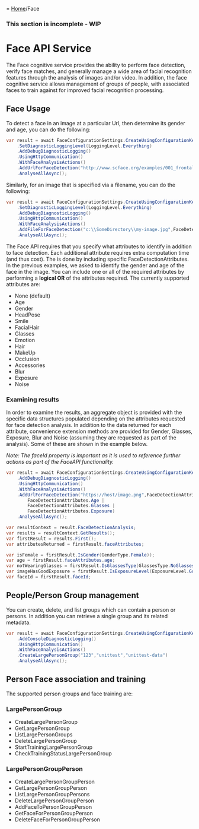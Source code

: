 = [Home](/README.md)/Face

### This section is incomplete - WIP

# Face API Service
The Face cognitive service provides the ability to perform face detection, verify face matches, and generally manage a wide area of facial recognition features through the analysis of images and/or video. In addition, the face cognitive service allows management of groups of people, with associated faces to train against for improved facial recognition processing.

## Face Usage
To detect a face in an image at a particular Url, then determine its gender and age, you can do the following:
```c#
var result = await FaceConfigurationSettings.CreateUsingConfigurationKeys("YOUR-API-KEY", LocationKeyIdentifier.WestUs)
    .SetDiagnosticLoggingLevel(LoggingLevel.Everything)
    .AddDebugDiagnosticLogging()
    .UsingHttpCommunication()
    .WithFaceAnalysisActions()
    .AddUrlForFaceDetection("http://www.scface.org/examples/001_frontal.jpg",FaceDetectionAttributes.Gender | FaceDetectionAttributes.Age)
    .AnalyseAllAsync();
```

Similarly, for an image that is specified via a filename, you can do the following:
```c#
var result = await FaceConfigurationSettings.CreateUsingConfigurationKeys("YOUR-API-KEY", LocationKeyIdentifier.WestUs)
    .SetDiagnosticLoggingLevel(LoggingLevel.Everything)
    .AddDebugDiagnosticLogging()
    .UsingHttpCommunication()
    .WithFaceAnalysisActions()
    .AddFileForFaceDetection("c:\\SomeDirectory\\my-image.jpg",FaceDetectionAttributes.Gender | FaceDetectionAttributes.Age)
    .AnalyseAllAsync();
```

The Face API requires that you specify what attributes to identify in addition to face detection. Each additional attribute requires extra computation time (and thus cost). The is done by including specific FaceDetectionAttributes. In the previous examples, we asked to identify the gender and age of the face in the image. You can include one or all of the required attributes by performing a **logical OR** of the attributes required. The currently supported attributes are:
* None (default)
* Age
* Gender
* HeadPose
* Smile
* FacialHair
* Glasses
* Emotion
* Hair
* MakeUp
* Occlusion
* Accessories
* Blur
* Exposure
* Noise

### Examining results
In order to examine the results, an aggregate object is provided with the specific data structures populated depending on the attributes requested for face detection analysis. In addition to the data returned for each attribute, convenience extension methods are provided for Gender, Glasses, Exposure, Blur and Noise (assuming they are requested as part of the analysis). Some of these are shown in the example below.

*Note: The faceId property is important as it is used to reference further actions as part of the FaceAPI functionality.*

```c#
var result = await FaceConfigurationSettings.CreateUsingConfigurationKeys("123", LocationKeyIdentifier.AustraliaEast)
    .AddDebugDiagnosticLogging()
    .UsingHttpCommunication()
    .WithFaceAnalysisActions()
    .AddUrlForFaceDetection("https://host/image.png",FaceDetectionAttributes.Gender | 
        FaceDetectionAttributes.Age | 
        FaceDetectionAttributes.Glasses |
        FaceDetectionAttributes.Exposure)
    .AnalyseAllAsync();

var resultContext = result.FaceDetectionAnalysis;
var results = resultContext.GetResults();
var firstResult = results.First();
var attributesReturned = firstResult.faceAttributes;

var isFemale = firstResult.IsGender(GenderType.Female));
var age = firstResult.faceAttributes.age;
var notWearingGlasses = firstResult.IsGlassesType(GlassesType.NoGlasses);
var imageHasGoodExposure = firstResult.IsExposureLevel(ExposureLevel.GoodExposure);
var faceId = firstResult.faceId;
```

## People/Person Group management
You can create, delete, and list groups which can contain a person or persons. In addition you can retrieve a single group and its related metadata.
```c#
var result = await FaceConfigurationSettings.CreateUsingConfigurationKeys("123", LocationKeyIdentifier.AustraliaEast)
    .AddConsoleDiagnosticLogging()
    .UsingHttpCommunication()
    .WithFaceAnalysisActions()
    .CreateLargePersonGroup("123","unittest","unittest-data")
    .AnalyseAllAsync();
```

## Person Face association and training
The supported person groups and face training are:
### LargePersonGroup
* CreateLargePersonGroup
* GetLargePersonGroup
* ListLargePersonGroups
* DeleteLargePersonGroup
* StartTrainingLargePersonGroup
* CheckTrainingStatusLargePersonGroup

### LargePersonGroupPerson
* CreateLargePersonGroupPerson
* GetLargePersonGroupPerson
* ListLargePersonGroupPersons
* DeleteLargePersonGroupPerson
* AddFaceToPersonGroupPerson
* GetFaceForPersonGroupPerson
* DeleteFaceForPersonGroupPerson